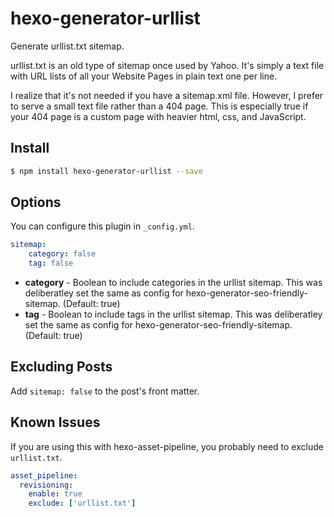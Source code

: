 # hexo-generator-urllist

Generate urllist.txt sitemap.

urllist.txt is an old type of sitemap once used by Yahoo. It's simply a text file with URL lists of all your Website Pages in plain text one per line.

I realize that it's not needed if you have a sitemap.xml file. However, I prefer to serve a small text file rather than a 404 page. This is especially true if your 404 page is a custom page with heavier html, css, and JavaScript.

## Install

``` bash
$ npm install hexo-generator-urllist --save
```

## Options

You can configure this plugin in `_config.yml`.

``` yaml
sitemap:
    category: false
    tag: false
```

- **category** - Boolean to include categories in the urllist sitemap. This was deliberatley set the same as config for hexo-generator-seo-friendly-sitemap. (Default: true)
- **tag** - Boolean to include tags in the urllist sitemap. This was deliberatley set the same as config for hexo-generator-seo-friendly-sitemap. (Default: true)

## Excluding Posts

Add `sitemap: false` to the post's front matter.

## Known Issues

If you are using this with hexo-asset-pipeline, you probably need to exclude `urllist.txt`.

```yaml
asset_pipeline:
  revisioning:
    enable: true
    exclude: ['urllist.txt']
```
